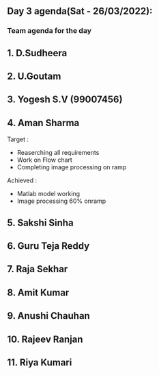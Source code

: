 ## Day 3 agenda(Sat - 26/03/2022):
### Team agenda for the day

## 1. D.Sudheera

## 2. U.Goutam

## 3. Yogesh S.V (99007456)

## 4. Aman Sharma
Target : 
* Reaserching all requirements 
* Work on Flow chart
* Completing image processing on ramp 

Achieved :
* Matlab model working
* Image processing 60% onramp


## 5. Sakshi Sinha 

## 6. Guru Teja Reddy

## 7. Raja Sekhar 

## 8. Amit Kumar

## 9. Anushi Chauhan 

## 10. Rajeev Ranjan

## 11. Riya Kumari
